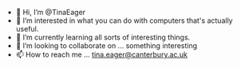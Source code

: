 - 👋 Hi, I’m @TinaEager
- 👀 I’m interested in what you can do with computers that's actually useful. 
- 🌱 I’m currently learning all sorts of interesting things. 
- 💞️ I’m looking to collaborate on ... something interesting
- 📫 How to reach me ... tina.eager@canterbury.ac.uk

<!---
TinaEager/TinaEager is a ✨ special ✨ repository because its `README.md` (this file) appears on your GitHub profile.
You can click the Preview link to take a look at your changes.
--->
